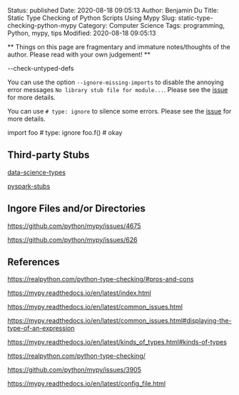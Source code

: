 Status: published
Date: 2020-08-18 09:05:13
Author: Benjamin Du
Title: Static Type Checking of Python Scripts Using Mypy
Slug: static-type-checking-python-mypy
Category: Computer Science
Tags: programming, Python, mypy, tips
Modified: 2020-08-18 09:05:13

**
Things on this page are fragmentary and immature notes/thoughts of the author.
Please read with your own judgement!
**


--check-untyped-defs

You can use the option `--ignore-missing-imports` to disable the annoying error messages `No library stub file for module...`.
Please see the [issue](https://github.com/python/mypy/issues/3905) for more details.

You can use `# type: ignore` to silence some errors.
Please see the [issue](https://github.com/python/mypy/issues/500) for more details.

import foo # type: ignore
foo.f()  # okay

## Third-party Stubs

[data-science-types](https://github.com/predictive-analytics-lab/data-science-types)

[pyspark-stubs](https://github.com/zero323/pyspark-stubs)

## Ingore Files and/or Directories

https://github.com/python/mypy/issues/4675

https://github.com/python/mypy/issues/626

## References

https://realpython.com/python-type-checking/#pros-and-cons

https://mypy.readthedocs.io/en/latest/index.html

https://mypy.readthedocs.io/en/latest/common_issues.html

https://mypy.readthedocs.io/en/latest/common_issues.html#displaying-the-type-of-an-expression

https://mypy.readthedocs.io/en/latest/kinds_of_types.html#kinds-of-types

https://realpython.com/python-type-checking/

https://github.com/python/mypy/issues/3905

https://mypy.readthedocs.io/en/latest/config_file.html